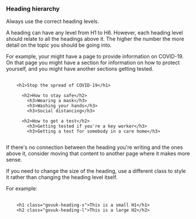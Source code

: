 ### Heading hierarchy

Always use the correct heading levels.

A heading can have any level from H1 to H6. However, each heading level should relate to all the headings above it. The higher the number the more detail on the topic you should be going into.

For example, your might have a page to provide information on COVID-19. On that page you might have a section for information on how to protect yourself, and you might have another sections getting tested.
<pre>
  <code class="html">
    &lt;h1>Stop the spread of COVID-19&lt;/h1>

      &lt;h2>How to stay safe&lt;/h2>
        &lt;h3>Wearing a mask&lt;/h3>
        &lt;h3>Washing your hands&lt;/h3>
        &lt;h3>Social distancing&lt;/h3>

      &lt;h2>How to get a test&lt;/h2>
        &lt;h3>Getting tested if you're a key worker&lt;/h3>
        &lt;h3>Getting a test for somebody in a care home&lt;/h3>
  </code>
</pre>
If there's no connection between the heading you're writing and the ones above it, consider moving that content to another page where it makes more sense.

If you need to change the size of the heading, use a different class to style it rather than changing the heading level itself.

For example:
<pre>
  <code class="html">
    &lt;h1 class="govuk-heading-s">This is a small H1&lt;/h1>
    &lt;h2 class="govuk-heading-l">This is a large H2&lt;/h2>
  </code>
</pre>
